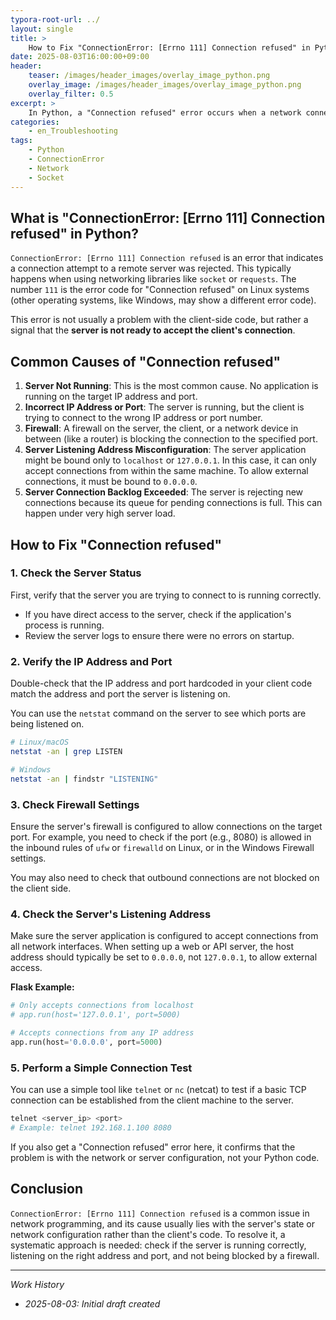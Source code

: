```yaml
---
typora-root-url: ../
layout: single
title: >
    How to Fix "ConnectionError: [Errno 111] Connection refused" in Python
date: 2025-08-03T16:00:00+09:00
header:
    teaser: /images/header_images/overlay_image_python.png
    overlay_image: /images/header_images/overlay_image_python.png
    overlay_filter: 0.5
excerpt: >
    In Python, a "Connection refused" error occurs when a network connection is rejected by the target server. This article explains the causes of the error and how to fix it.
categories:
    - en_Troubleshooting
tags:
    - Python
    - ConnectionError
    - Network
    - Socket
---
```


## What is "ConnectionError: [Errno 111] Connection refused" in Python?

`ConnectionError: [Errno 111] Connection refused` is an error that indicates a connection attempt to a remote server was rejected. This typically happens when using networking libraries like `socket` or `requests`. The number `111` is the error code for "Connection refused" on Linux systems (other operating systems, like Windows, may show a different error code).

This error is not usually a problem with the client-side code, but rather a signal that the **server is not ready to accept the client's connection**.

## Common Causes of "Connection refused"

1.  **Server Not Running**: This is the most common cause. No application is running on the target IP address and port.
2.  **Incorrect IP Address or Port**: The server is running, but the client is trying to connect to the wrong IP address or port number.
3.  **Firewall**: A firewall on the server, the client, or a network device in between (like a router) is blocking the connection to the specified port.
4.  **Server Listening Address Misconfiguration**: The server application might be bound only to `localhost` or `127.0.0.1`. In this case, it can only accept connections from within the same machine. To allow external connections, it must be bound to `0.0.0.0`.
5.  **Server Connection Backlog Exceeded**: The server is rejecting new connections because its queue for pending connections is full. This can happen under very high server load.

## How to Fix "Connection refused"

### 1. Check the Server Status

First, verify that the server you are trying to connect to is running correctly.

-   If you have direct access to the server, check if the application's process is running.
-   Review the server logs to ensure there were no errors on startup.

### 2. Verify the IP Address and Port

Double-check that the IP address and port hardcoded in your client code match the address and port the server is listening on.

You can use the `netstat` command on the server to see which ports are being listened on.

```bash
# Linux/macOS
netstat -an | grep LISTEN

# Windows
netstat -an | findstr "LISTENING"
```

### 3. Check Firewall Settings

Ensure the server's firewall is configured to allow connections on the target port. For example, you need to check if the port (e.g., 8080) is allowed in the inbound rules of `ufw` or `firewalld` on Linux, or in the Windows Firewall settings.

You may also need to check that outbound connections are not blocked on the client side.

### 4. Check the Server's Listening Address

Make sure the server application is configured to accept connections from all network interfaces. When setting up a web or API server, the host address should typically be set to `0.0.0.0`, not `127.0.0.1`, to allow external access.

**Flask Example:**
```python
# Only accepts connections from localhost
# app.run(host='127.0.0.1', port=5000)

# Accepts connections from any IP address
app.run(host='0.0.0.0', port=5000)
```

### 5. Perform a Simple Connection Test

You can use a simple tool like `telnet` or `nc` (netcat) to test if a basic TCP connection can be established from the client machine to the server.

```bash
telnet <server_ip> <port>
# Example: telnet 192.168.1.100 8080
```
If you also get a "Connection refused" error here, it confirms that the problem is with the network or server configuration, not your Python code.

## Conclusion

`ConnectionError: [Errno 111] Connection refused` is a common issue in network programming, and its cause usually lies with the server's state or network configuration rather than the client's code. To resolve it, a systematic approach is needed: check if the server is running correctly, listening on the right address and port, and not being blocked by a firewall.

---
*Work History*
- *2025-08-03: Initial draft created*
